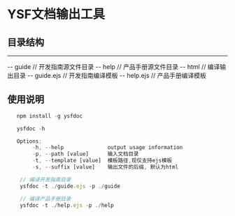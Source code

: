 # YSF文档输出工具

## 目录结构
---
  -- guide // 开发指南源文件目录
  -- help  // 产品手册源文件目录
  -- html  // 编译输出目录
  -- guide.ejs // 开发指南编译模板
  -- help.ejs  // 产品手册编译模板

## 使用说明

```js
   npm install -g ysfdoc

   ysfdoc -h

   Options:
        -h, --help              output usage information
        -p, --path [value]      输入文档目录
        -t, --template [value]  模板路径,现仅支持ejs模板
        -s, --suffix [value]    输出文件的后缀, 默认为html

```

```js
    // 编译开发指南目录
    ysfdoc -t ./guide.ejs -p ./guide

    // 编译产品手册目录
    ysfdoc -t ./help.ejs -p ./help
```

